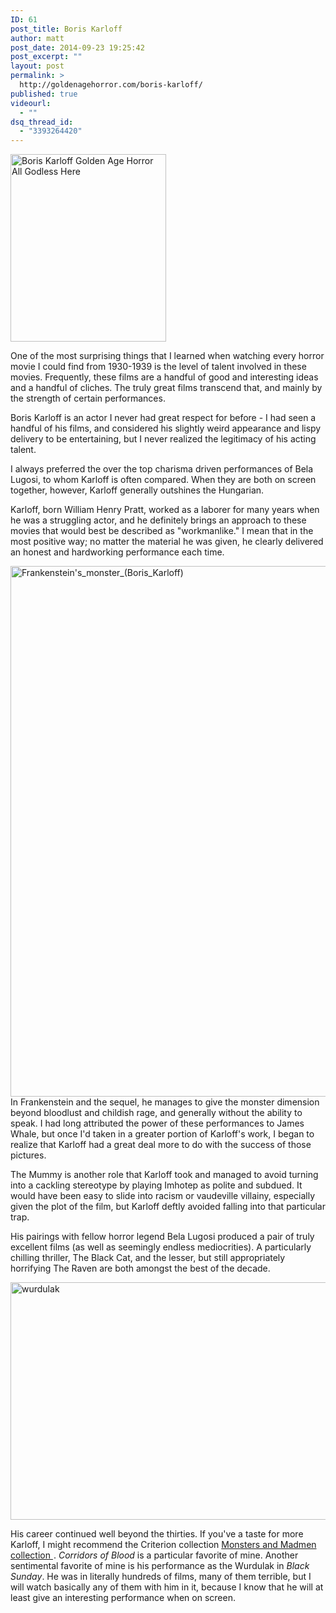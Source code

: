 ```yaml
---
ID: 61
post_title: Boris Karloff
author: matt
post_date: 2014-09-23 19:25:42
post_excerpt: ""
layout: post
permalink: >
  http://goldenagehorror.com/boris-karloff/
published: true
videourl:
  - ""
dsq_thread_id:
  - "3393264420"
---
```

<img class="alignnone wp-image-63 size-medium" src="http://goldenagehorror.com/wp-content/uploads/2014/09/Boris-Karloff-Golden-Age-Horror-All-Godless-Here-249x300.jpg" alt="Boris Karloff Golden Age Horror All Godless Here" width="249" height="300" />

One of the most surprising things that I learned when watching every horror movie I could find from 1930-1939 is the level of talent involved in these movies. Frequently, these films are a handful of good and interesting ideas and a handful of cliches. The truly great films transcend that, and mainly by the strength of certain performances.

Boris Karloff is an actor I never had great respect for before - I had seen a handful of his films, and considered his slightly weird appearance and lispy delivery to be entertaining, but I never realized the legitimacy of his acting talent.

<!--more-->

I always preferred the over the top charisma driven performances of Bela Lugosi, to whom Karloff is often compared. When they are both on screen together, however, Karloff generally outshines the Hungarian.

Karloff, born William Henry Pratt, worked as a laborer for many years when he was a struggling actor, and he definitely brings an approach to these movies that would best be described as "workmanlike." I mean that in the most positive way; no matter the material he was given, he clearly delivered an honest and hardworking performance each time.

<img class="alignnone size-large wp-image-64" src="http://goldenagehorror.com/wp-content/uploads/2014/09/Frankensteins_monster_Boris_Karloff-815x1024.jpg" alt="Frankenstein's_monster_(Boris_Karloff)" width="676" height="849" />
In Frankenstein and the sequel, he manages to give the monster dimension beyond bloodlust and childish rage, and generally without the ability to speak. I had long attributed the power of these performances to James Whale, but once I'd taken in a greater portion of Karloff's work, I began to realize that Karloff had a great deal more to do with the success of those pictures.

The Mummy is another role that Karloff took and managed to avoid turning into a cackling stereotype by playing Imhotep as polite and subdued. It would have been easy to slide into racism or vaudeville villainy, especially given the plot of the film, but Karloff deftly avoided falling into that particular trap.

His pairings with fellow horror legend Bela Lugosi produced a pair of truly excellent films (as well as seemingly endless mediocrities). A particularly chilling thriller, The Black Cat, and the lesser, but still appropriately horrifying The Raven are both amongst the best of the decade.

<img class="alignnone size-large wp-image-65" src="http://goldenagehorror.com/wp-content/uploads/2014/09/wurdulak-1024x576.jpg" alt="wurdulak" width="676" height="380" />

His career continued well beyond the thirties. If you've a taste for more Karloff, I might recommend the Criterion collection <a href="http://www.amazon.com/gp/product/B000K0YM18/ref=as_li_tl?ie=UTF8&amp;camp=1789&amp;creative=390957&amp;creativeASIN=B000K0YM18&amp;linkCode=as2&amp;tag=cthudice-20&amp;linkId=RU2KSUACVLXYAZKK">Monsters and Madmen collection </a><img style="border: none !important; margin: 0px !important;" src="http://ir-na.amazon-adsystem.com/e/ir?t=cthudice-20&amp;l=as2&amp;o=1&amp;a=B000K0YM18" alt="" width="1" height="1" border="0" />. <em>Corridors of Blood</em> is a particular favorite of mine. Another sentimental favorite of mine is his performance as the Wurdulak in <em>Black Sunday</em>. He was in literally hundreds of films, many of them terrible, but I will watch basically any of them with him in it, because I know that he will at least give an interesting performance when on screen.